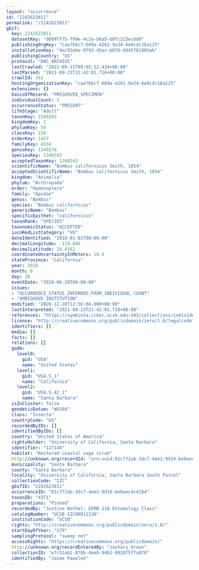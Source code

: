 ```yaml
---
layout: "occurrence"
id: "2242623811"
permalink: "/2242623811"
gbif:
  key: 2242623811
  datasetKey: "d6097f75-f99e-4c2a-b8a5-b0fc213ecbd0"
  publishingOrgKey: "cae7b6c7-669a-4261-9a34-6e8cdc16a125"
  installationKey: "4ec55ebe-9f92-45ec-b076-dd45f61003ab"
  publishingCountry: "US"
  protocol: "DWC_ARCHIVE"
  lastCrawled: "2021-09-11T09:05:22.434+00:00"
  lastParsed: "2021-09-23T21:42:01.716+00:00"
  crawlId: 161
  hostingOrganizationKey: "cae7b6c7-669a-4261-9a34-6e8cdc16a125"
  extensions: {}
  basisOfRecord: "PRESERVED_SPECIMEN"
  individualCount: 1
  occurrenceStatus: "PRESENT"
  lifeStage: "Adult"
  taxonKey: 1340343
  kingdomKey: 1
  phylumKey: 54
  classKey: 216
  orderKey: 1457
  familyKey: 4334
  genusKey: 1340278
  speciesKey: 1340343
  acceptedTaxonKey: 1340343
  scientificName: "Bombus californicus Smith, 1854"
  acceptedScientificName: "Bombus californicus Smith, 1854"
  kingdom: "Animalia"
  phylum: "Arthropoda"
  order: "Hymenoptera"
  family: "Apidae"
  genus: "Bombus"
  species: "Bombus californicus"
  genericName: "Bombus"
  specificEpithet: "californicus"
  taxonRank: "SPECIES"
  taxonomicStatus: "ACCEPTED"
  iucnRedListCategory: "VU"
  dateIdentified: "2018-01-01T00:00:00"
  decimalLongitude: -119.886
  decimalLatitude: 34.4162
  coordinateUncertaintyInMeters: 10.0
  stateProvince: "California"
  year: 2018
  month: 6
  day: 28
  eventDate: "2018-06-28T00:00:00"
  issues:
  - "OCCURRENCE_STATUS_INFERRED_FROM_INDIVIDUAL_COUNT"
  - "AMBIGUOUS_INSTITUTION"
  modified: "2020-12-28T12:56:04.000+00:00"
  lastInterpreted: "2021-09-23T21:42:01.716+00:00"
  references: "https://symbiota.ccber.ucsb.edu:443/collections/individual/index.php?occid=127148"
  license: "http://creativecommons.org/publicdomain/zero/1.0/legalcode"
  identifiers: []
  media: []
  facts: []
  relations: []
  gadm:
    level0:
      gid: "USA"
      name: "United States"
    level1:
      gid: "USA.5_1"
      name: "California"
    level2:
      gid: "USA.5.42_1"
      name: "Santa Barbara"
  isInCluster: false
  geodeticDatum: "WGS84"
  class: "Insecta"
  countryCode: "US"
  recordedByIDs: []
  identifiedByIDs: []
  country: "United States of America"
  rightsHolder: "University of California, Santa Barbara"
  identifier: "127148"
  habitat: "Restored coastal sage scrub"
  http://unknown.org/recordId: "urn:uuid:81c772ab-3dc7-4ee1-9d10-be8aec4c4184"
  municipality: "Santa Barbara"
  county: "Santa Barbara"
  locality: "University of California, Santa Barbara South Parcel"
  collectionCode: "IZC"
  gbifID: "2242623811"
  occurrenceID: "81c772ab-3dc7-4ee1-9d10-be8aec4c4184"
  taxonID: "4371"
  preparations: "Pinned"
  recordedBy: "Justine Bethel; EEMB 118 Entomology Class"
  catalogNumber: "UCSB-IZC00011226"
  institutionCode: "UCSB"
  rights: "http://creativecommons.org/publicdomain/zero/1.0/"
  startDayOfYear: "179"
  samplingProtocol: "sweep net"
  accessRights: "https://creativecommons.org/publicdomain/"
  http://unknown.org/recordEnteredBy: "zachary_brown"
  collectionID: "e7c51ab1-870b-4ee8-9d62-092875ffa870"
  identifiedBy: "Jaime Pawelek"
---
```

